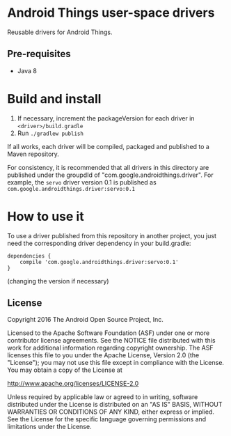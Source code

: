 Android Things user-space drivers
=================================

Reusable drivers for Android Things.

Pre-requisites
--------------

- Java 8


Build and install
=================

1. If necessary, increment the packageVersion for each driver in `<driver>/build.gradle`
2. Run `./gradlew publish`

If all works, each driver will be compiled, packaged and published to a Maven
repository.

For consistency, it is recommended that all drivers in this directory are
published under the groupdId of "com.google.androidthings.driver". For example, the
`servo` driver version 0.1 is published as `com.google.androidthings.driver:servo:0.1`


How to use it
=============

To use a driver published from this repository in another project,
you just need the corresponding driver dependency in your build.gradle:

```
dependencies {
    compile 'com.google.androidthings.driver:servo:0.1'
}
```

(changing the version if necessary)


License
-------

Copyright 2016 The Android Open Source Project, Inc.

Licensed to the Apache Software Foundation (ASF) under one or more contributor
license agreements.  See the NOTICE file distributed with this work for
additional information regarding copyright ownership.  The ASF licenses this
file to you under the Apache License, Version 2.0 (the "License"); you may not
use this file except in compliance with the License.  You may obtain a copy of
the License at

  http://www.apache.org/licenses/LICENSE-2.0

Unless required by applicable law or agreed to in writing, software
distributed under the License is distributed on an "AS IS" BASIS, WITHOUT
WARRANTIES OR CONDITIONS OF ANY KIND, either express or implied.  See the
License for the specific language governing permissions and limitations under
the License.
